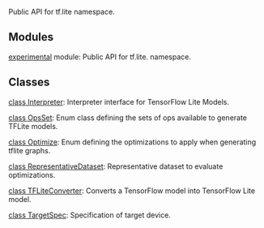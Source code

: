 
Public API for tf.lite namespace.
## Modules
[experimental](https://www.tensorflow.org/api_docs/python/tf/lite/experimental) module: Public API for tf.lite. namespace.

## Classes
[class Interpreter](https://www.tensorflow.org/api_docs/python/tf/lite/Interpreter): Interpreter interface for TensorFlow Lite Models.

[class OpsSet](https://www.tensorflow.org/api_docs/python/tf/lite/OpsSet): Enum class defining the sets of ops available to generate TFLite models.

[class Optimize](https://www.tensorflow.org/api_docs/python/tf/lite/Optimize): Enum defining the optimizations to apply when generating tflite graphs.

[class RepresentativeDataset](https://www.tensorflow.org/api_docs/python/tf/lite/RepresentativeDataset): Representative dataset to evaluate optimizations.

[class TFLiteConverter](https://www.tensorflow.org/api_docs/python/tf/lite/TFLiteConverter): Converts a TensorFlow model into TensorFlow Lite model.

[class TargetSpec](https://www.tensorflow.org/api_docs/python/tf/lite/TargetSpec): Specification of target device.

